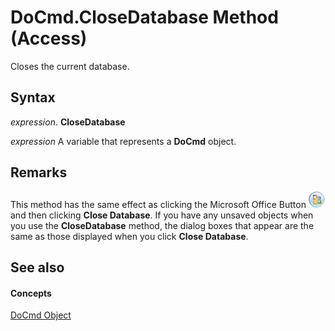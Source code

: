 ﻿
# DoCmd.CloseDatabase Method (Access)

Closes the current database.


## Syntax

 _expression_. **CloseDatabase**

 _expression_ A variable that represents a **DoCmd** object.


## Remarks

This method has the same effect as clicking the Microsoft Office Button 
![File menu button](/images/O12FileMenuButton_ZA10077102.gif) and then clicking **Close Database**. If you have any unsaved objects when you use the  **CloseDatabase** method, the dialog boxes that appear are the same as those displayed when you click **Close Database**. 


## See also


#### Concepts


[DoCmd Object](3ce44cca-9979-0a1e-9787-079a52ce528f.md)
